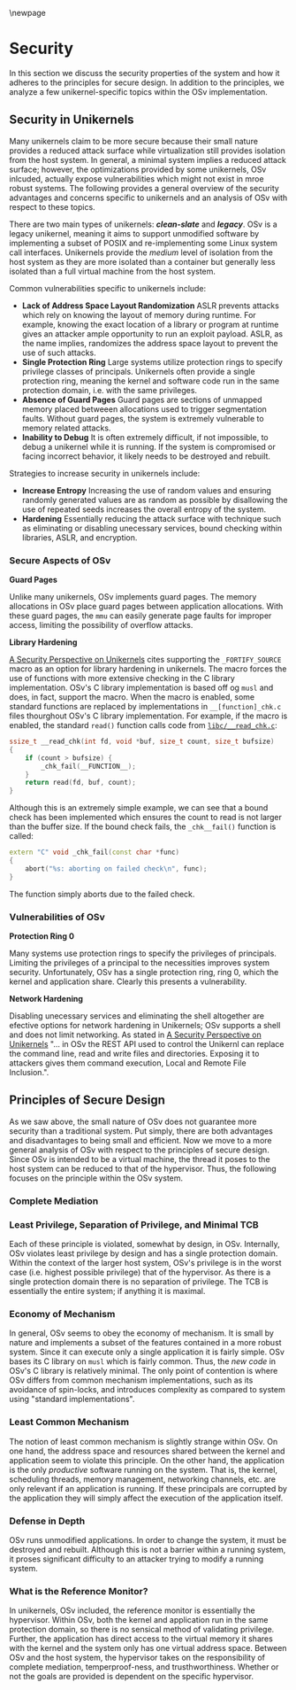 \newpage

# Security

In this section we discuss the security properties of the system and how it adheres to the principles for secure design. In addition to the principles, we analyze a few unikernel-specific topics within the OSv implementation. 

## Security in Unikernels

Many unikernels claim to be more secure because their small nature provides a reduced attack surface while virtualization still provides isolation from the host system. In general, a minimal system implies a reduced attack surface; however, the optimizations provided by some unikernels, OSv inlcuded, actually expose vulnerabilities which might not exist in mroe robust systems. The following provides a general overview of the security advantages and concerns specific to unikernels and an analysis of OSv with respect to these topics.

There are two main types of unikernels: ***clean-slate*** and ***legacy***. OSv is a legacy unikernel, meaning it aims to support unmodified software by implementing a subset of POSIX and re-implementing some Linux system call interfaces. Unikernels provide the *medium* level of isolation from the host system as they are more isolated than a container but generally less isolated than a full virtual machine from the host system. 

Common vulnerabilities specific to unikernels include:

- **Lack of Address Space Layout Randomization** ASLR prevents attacks which rely on knowing the layout of memory during runtime. For example, knowing the exact location of a library or program at runtime gives an attacker ample opportunity to run an exploit payload. ASLR, as the name implies, randomizes the address space layout to prevent the use of such attacks.
- **Single Protection Ring** Large systems utilize protection rings to specify privilege classes of principals. Unikernels often provide a single protection ring, meaning the kernel and software code run in the same protection domain, i.e. with the same privileges. 
- **Absence of Guard Pages** Guard pages are sections of unmapped memory placed betweeen allocations used to trigger segmentation faults. Without guard pages, the system is extremely vulnerable to memory related attacks.
- **Inability to Debug** It is often extremely difficult, if not impossible, to debug a unikernel while it is running. If the system is compromised or facing incorrect behavior, it likely needs to be destroyed and rebuilt.


Strategies to increase security in unikernels include:

- **Increase Entropy** Increasing the use of random values and ensuring randomly generated values are as random as possible by disallowing the use of repeated seeds increases the overall entropy of the system.
- **Hardening** Essentially reducing the attack surface with technique such as eliminating or disabling unecessary services, bound checking within libraries, ASLR, and encryption.  

### Secure Aspects of OSv

**Guard Pages**

Unlike many unikernels, OSv implements guard pages. The memory allocations in OSv place guard pages between application allocations. With these guard pages, the `mmu` can easily generate page faults for improper access, limiting the possibility of overflow attacks. 

**Library Hardening**

[A Security Perspective on Unikernels](https://github.com/gw-cs-sd/senior-design-template-f20-s21-sd-f20s21-benevento-gamble-morin-won/tree/develop) cites supporting the `_FORTIFY_SOURCE` macro as an option for library hardening in unikernels. The macro forces the use of functions with more extensive checking in the C library implementation. OSv's C library implementation is based off og `musl` and does, in fact, support the macro. When the macro is enabled, some standard functions are replaced by implementations in `__[function]_chk.c` files thourghout OSv's C library implementation. For example, if the macro is enabled, the standard `read()` function calls code from [`libc/__read_chk.c`](https://github.com/cloudius-systems/osv/blob/3af01e018f0a5d360d55cba47051264cc6990fe5/libc/__read_chk.c):

```c
ssize_t __read_chk(int fd, void *buf, size_t count, size_t bufsize)
{
    if (count > bufsize) {
        _chk_fail(__FUNCTION__);
    }
    return read(fd, buf, count);
}
```

Although this is an extremely simple example, we can see that a bound check has been implemented which ensures the count to read is not larger than the buffer size. If the bound check fails, the `_chk__fail()` function is called: 

```cpp
extern "C" void _chk_fail(const char *func)
{
    abort("%s: aborting on failed check\n", func);
}
```

The function simply aborts due to the failed check. 

### Vulnerabilities of OSv

**Protection Ring 0** 

Many systems use protection rings to specify the privileges of principals. Limiting the privileges of a principal to the necessities improves system security. Unfortunately, OSv has a single protection ring, ring 0, which the kernel and application share. Clearly this presents a vulnerability.

**Network Hardening**

Disabling unecessary services and eliminating the shell altogether are efective options for network hardening in Unikernels; OSv supports a shell and does not limit networking. As stated in [A Security Perspective on Unikernels](https://github.com/gw-cs-sd/senior-design-template-f20-s21-sd-f20s21-benevento-gamble-morin-won/tree/develop) "... in OSv the REST API used to control the Unikernl can replace the command line, read and write files and directories. Exposing it to attackers gives them command execution, Local and Remote File Inclusion.".


## Principles of Secure Design

As we saw above, the small nature of OSv does not guarantee more security than a traditional system. Put simply, there are both advantages and disadvantages to being small and efficient. Now we move to a more general analysis of OSv with respect to the principles of secure design. Since OSv is intended to be a virtual machine, the thread it poses to the host system can be reduced to that of the hypervisor. Thus, the following focuses on the principle within the OSv system.

### Complete Mediation


### Least Privilege, Separation of Privilege, and Minimal TCB

Each of these principle is violated, somewhat by design, in OSv. Internally, OSv violates least privilege by design and has a single protection domain. Within the context of the larger host system, OSv's privilege is in the worst case (i.e. highest possible privilege) that of the hypervisor. As there is a single protection domain there is no separation of privilege. The TCB is essentially the entire system; if anything it is maximal.

### Economy of Mechanism

In general, OSv seems to obey the economy of mechanism. It is small by nature and implements a subset of the features contained in a more robust system. Since it can execute only a single application it is fairly simple. OSv bases its C library on `musl` which is fairly common. Thus, the *new code* in OSv's C library is relatively minimal. The only point of contention is where OSv differs from common mechanism implementations, such as its avoidance of spin-locks, and introduces complexity as compared to system using "standard implementations".  

### Least Common Mechanism

The notion of least common mechanism is slightly strange within OSv. On one hand, the address space and resources shared between the kernel and application seem to violate this principle. On the other hand, the application is the only *productive* software running on the system. That is, the kernel, scheduling threads, memory management, networking channels, etc. are only relevant if an application is running. If these principals are corrupted by the application they will simply affect the execution of the application itself.

### Defense in Depth

OSv runs unmodified applications. In order to change the system, it must be destroyed and rebuilt. Although this is not a barrier within a running system, it proses significant difficulty to an attacker trying to modify a running system. 

### What is the Reference Monitor?

In unikernels, OSv included, the reference monitor is essentially the hypervisor. Within OSv, both the kernel and application run in the same protection domain, so there is no sensical method of validating privilege. Further, the application has direct access to the virtual memory it shares with the kernel and the system only has one virtual address space. Between OSv and the host system, the hypervisor takes on the responsibility of complete mediation, temperproof-ness, and trusthworthiness. Whether or not the goals are provided is dependent on the specific hypervisor. 
